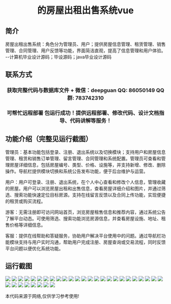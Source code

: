 <p><h1 align="center">的房屋出租出售系统vue</h1></p>

## 简介
房屋出租出售系统：角色分为管理员、用户；提供房屋信息管理、租赁管理、销售管理、合同管理、用户反馈等功能，界面简洁直观，提高了信息管理和用户体验。    --计算机毕业设计源码；毕设源码；java毕业设计源码


## 联系方式
<p><h3 align="center">获取完整代码与数据库文件 + 微信：deepguan QQ: 86050149 QQ群: 783742310</h3></p>
<p><h3 align="center">可帮忙远程部署 包运行成功！提供远程部署、修改代码、设计文档指导、代码讲解等服务！</h3></p>

## 功能介绍（完整见运行截图）
管理员：基本功能包括登录、注册、退出系统以及切换模块；支持用户和房屋信息管理、租赁和销售订单管理、留言管理、合同管理和系统配置。管理员可查看和管理房屋详细信息，包括房屋编号、类型、价格、设施等，并支持新增、修改、删除操作。导航栏提供模块切换和系统公告发布功能，便于后台维护与运营。

用户：用户可登录、注册、退出系统，在个人中心查看和修改个人信息，管理收藏的房屋。用户可以浏览房屋出租和出售信息，查看房屋详细介绍和图片，并通过筛选、搜索功能快速定位目标房源。支持在线留言反馈以及合同上传功能，实现便捷的租赁或购买流程。

游客：无需注册即可访问网站首页，浏览房屋租售信息和推荐内容，通过系统公告了解平台动态。可使用筛选、搜索功能浏览房源信息，并查看房屋设施、地址、租售价格等详细信息。

客服：提供在线帮助和答疑服务，协助用户解决平台使用中的问题。通过导航栏功能模块支持与用户实时沟通，帮助用户完成注册、房屋查询或交易流程，同时反馈平台问题以便优化系统功能。


## 运行截图
![](https://bs-1329754181.cos.ap-shanghai.myqcloud.com/ssm/HouseRentalSaleSystem/img/001.jpg)
![](https://bs-1329754181.cos.ap-shanghai.myqcloud.com/ssm/HouseRentalSaleSystem/img/002.jpg)
![](https://bs-1329754181.cos.ap-shanghai.myqcloud.com/ssm/HouseRentalSaleSystem/img/003.jpg)
![](https://bs-1329754181.cos.ap-shanghai.myqcloud.com/ssm/HouseRentalSaleSystem/img/004.jpg)
![](https://bs-1329754181.cos.ap-shanghai.myqcloud.com/ssm/HouseRentalSaleSystem/img/005.jpg)
![](https://bs-1329754181.cos.ap-shanghai.myqcloud.com/ssm/HouseRentalSaleSystem/img/006.jpg)
![](https://bs-1329754181.cos.ap-shanghai.myqcloud.com/ssm/HouseRentalSaleSystem/img/007.jpg)
![](https://bs-1329754181.cos.ap-shanghai.myqcloud.com/ssm/HouseRentalSaleSystem/img/008.jpg)
![](https://bs-1329754181.cos.ap-shanghai.myqcloud.com/ssm/HouseRentalSaleSystem/img/009.jpg)
![](https://bs-1329754181.cos.ap-shanghai.myqcloud.com/ssm/HouseRentalSaleSystem/img/010.jpg)
![](https://bs-1329754181.cos.ap-shanghai.myqcloud.com/ssm/HouseRentalSaleSystem/img/011.jpg)
![](https://bs-1329754181.cos.ap-shanghai.myqcloud.com/ssm/HouseRentalSaleSystem/img/012.jpg)
![](https://bs-1329754181.cos.ap-shanghai.myqcloud.com/ssm/HouseRentalSaleSystem/img/013.jpg)
![](https://bs-1329754181.cos.ap-shanghai.myqcloud.com/ssm/HouseRentalSaleSystem/img/014.jpg)
![](https://bs-1329754181.cos.ap-shanghai.myqcloud.com/ssm/HouseRentalSaleSystem/img/015.jpg)
![](https://bs-1329754181.cos.ap-shanghai.myqcloud.com/ssm/HouseRentalSaleSystem/img/016.jpg)
![](https://bs-1329754181.cos.ap-shanghai.myqcloud.com/ssm/HouseRentalSaleSystem/img/017.jpg)
![](https://bs-1329754181.cos.ap-shanghai.myqcloud.com/ssm/HouseRentalSaleSystem/img/018.jpg)
![](https://bs-1329754181.cos.ap-shanghai.myqcloud.com/ssm/HouseRentalSaleSystem/img/019.jpg)
![](https://bs-1329754181.cos.ap-shanghai.myqcloud.com/ssm/HouseRentalSaleSystem/img/020.jpg)
![](https://bs-1329754181.cos.ap-shanghai.myqcloud.com/ssm/HouseRentalSaleSystem/img/021.jpg)
![](https://bs-1329754181.cos.ap-shanghai.myqcloud.com/ssm/HouseRentalSaleSystem/img/022.jpg)
![](https://bs-1329754181.cos.ap-shanghai.myqcloud.com/ssm/HouseRentalSaleSystem/img/023.jpg)
![](https://bs-1329754181.cos.ap-shanghai.myqcloud.com/ssm/HouseRentalSaleSystem/img/024.jpg)
![](https://bs-1329754181.cos.ap-shanghai.myqcloud.com/ssm/HouseRentalSaleSystem/img/025.jpg)
![](https://bs-1329754181.cos.ap-shanghai.myqcloud.com/ssm/HouseRentalSaleSystem/img/026.jpg)
![](https://bs-1329754181.cos.ap-shanghai.myqcloud.com/ssm/HouseRentalSaleSystem/img/027.jpg)
![](https://bs-1329754181.cos.ap-shanghai.myqcloud.com/ssm/HouseRentalSaleSystem/img/028.jpg)
![](https://bs-1329754181.cos.ap-shanghai.myqcloud.com/ssm/HouseRentalSaleSystem/img/029.jpg)
![](https://bs-1329754181.cos.ap-shanghai.myqcloud.com/ssm/HouseRentalSaleSystem/img/030.jpg)
![](https://bs-1329754181.cos.ap-shanghai.myqcloud.com/ssm/HouseRentalSaleSystem/img/031.jpg)
![](https://bs-1329754181.cos.ap-shanghai.myqcloud.com/ssm/HouseRentalSaleSystem/img/032.jpg)
![](https://bs-1329754181.cos.ap-shanghai.myqcloud.com/ssm/HouseRentalSaleSystem/img/033.jpg)

<p>本代码来源于网络,仅供学习参考使用!</p>
